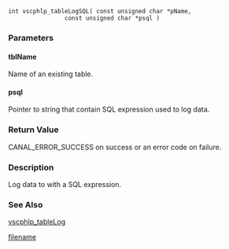 


```clike
int vscphlp_tableLogSQL( const unsigned char *pName, 
                const unsigned char *psql )
```

### Parameters

#### tblName
Name of an existing table.

#### psql
Pointer to string that contain SQL expression used to 
log data.


### Return Value
CANAL_ERROR_SUCCESS on success or an error code on failure. 

### Description
Log data to with a SQL expression.


### See Also
[vscphlp_tableLog](vscphlp_tablelog.md)



[filename](./bottom_copyright.md ':include')